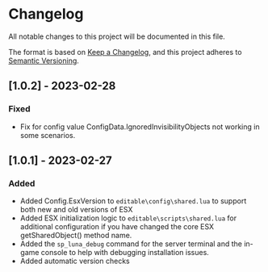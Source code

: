 # Changelog

All notable changes to this project will be documented in this file.

The format is based on [Keep a Changelog](https://keepachangelog.com/en/1.0.0/),
and this project adheres to [Semantic Versioning](https://semver.org/spec/v2.0.0.html).

## [1.0.2] - 2023-02-28

### Fixed
- Fix for config value ConfigData.IgnoredInvisibilityObjects not working in some scenarios.

## [1.0.1] - 2023-02-27

### Added
- Added Config.EsxVersion to `editable\config\shared.lua` to support both new and old versions of ESX
- Added ESX initialization logic to `editable\scripts\shared.lua` for additional configuration if you have changed the core ESX getSharedObject() method name.
- Added the `sp_luna_debug` command for the server terminal and the in-game console to help with debugging installation issues.
- Added automatic version checks
